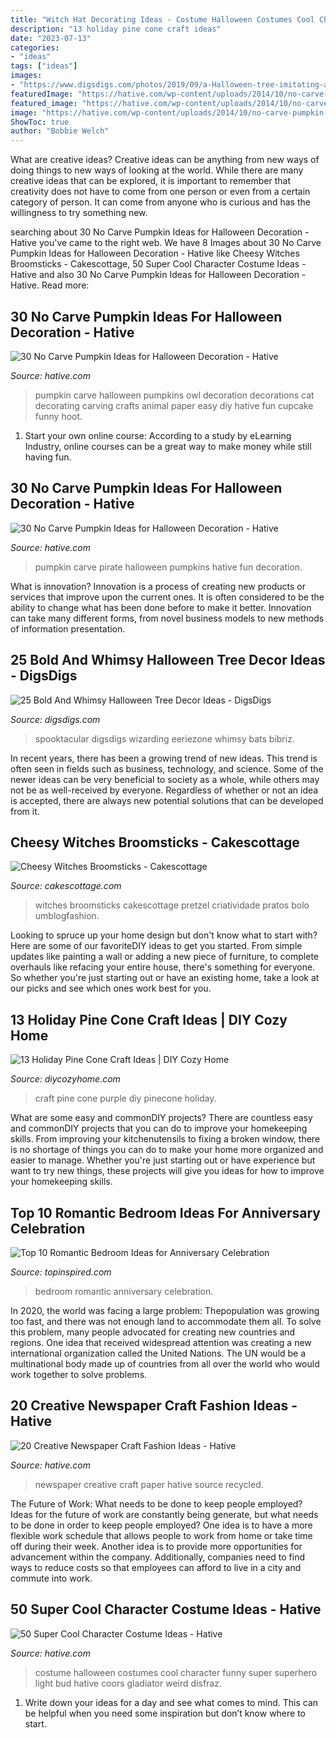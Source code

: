 ```yaml
---
title: "Witch Hat Decorating Ideas - Costume Halloween Costumes Cool Character Funny Super Superhero Light Bud Hative Coors Gladiator Weird Disfraz"
description: "13 holiday pine cone craft ideas"
date: "2023-07-13"
categories:
- "ideas"
tags: ["ideas"]
images:
- "https://www.digsdigs.com/photos/2019/09/a-Halloween-tree-imitating-a-witch-in-a-hat-boots-and-with-a-broom-with-lights-ornaments-and-hats-and-letters-for-fun.jpg"
featuredImage: "https://hative.com/wp-content/uploads/2014/10/no-carve-pumpkin-ideas/29-pirate-pumpkin.jpg"
featured_image: "https://hative.com/wp-content/uploads/2014/10/no-carve-pumpkin-ideas/29-pirate-pumpkin.jpg"
image: "https://hative.com/wp-content/uploads/2014/10/no-carve-pumpkin-ideas/29-pirate-pumpkin.jpg"
ShowToc: true
author: "Bobbie Welch"
---
```



What are creative ideas?
Creative ideas can be anything from new ways of doing things to new ways of looking at the world. While there are many creative ideas that can be explored, it is important to remember that creativity does not have to come from one person or even from a certain category of person. It can come from anyone who is curious and has the willingness to try something new.

	

		
searching about 30 No Carve Pumpkin Ideas for Halloween Decoration - Hative you've came to the right web. We have 8 Images about 30 No Carve Pumpkin Ideas for Halloween Decoration - Hative like Cheesy Witches Broomsticks - Cakescottage, 50 Super Cool Character Costume Ideas - Hative and also 30 No Carve Pumpkin Ideas for Halloween Decoration - Hative. Read more:
		
    
## 30 No Carve Pumpkin Ideas For Halloween Decoration - Hative

<img loading=lazy src="http://hative.com/wp-content/uploads/2014/10/no-carve-pumpkin-ideas/25-owl-pumpkin.jpg" onerror="this.onerror=null;this.src='https://tse2.mm.bing.net/th?id=OIP.3lpwoPyp6j0k9ZKYThrHVQHaJ4&amp;pid=15.1';" alt="30 No Carve Pumpkin Ideas for Halloween Decoration - Hative">

_Source: hative.com_

>pumpkin carve halloween pumpkins owl decoration decorations cat decorating carving crafts animal paper easy diy hative fun cupcake funny hoot. 

	

1. Start your own online course: According to a study by eLearning Industry, online courses can be a great way to make money while still having fun.

    
## 30 No Carve Pumpkin Ideas For Halloween Decoration - Hative

<img loading=lazy src="https://hative.com/wp-content/uploads/2014/10/no-carve-pumpkin-ideas/29-pirate-pumpkin.jpg" onerror="this.onerror=null;this.src='https://tse4.mm.bing.net/th?id=OIP.3VoAgI_omVHJK9mxergSzwHaH0&amp;pid=15.1';" alt="30 No Carve Pumpkin Ideas for Halloween Decoration - Hative">

_Source: hative.com_

>pumpkin carve pirate halloween pumpkins hative fun decoration. 

	

What is innovation?
Innovation is a process of creating new products or services that improve upon the current ones. It is often considered to be the ability to change what has been done before to make it better. Innovation can take many different forms, from novel business models to new methods of information presentation.

    
## 25 Bold And Whimsy Halloween Tree Decor Ideas - DigsDigs

<img loading=lazy src="https://www.digsdigs.com/photos/2019/09/a-Halloween-tree-imitating-a-witch-in-a-hat-boots-and-with-a-broom-with-lights-ornaments-and-hats-and-letters-for-fun.jpg" onerror="this.onerror=null;this.src='https://tse4.mm.bing.net/th?id=OIP.-jmqg44cP2ZEy6HxCtws9AHaNK&amp;pid=15.1';" alt="25 Bold And Whimsy Halloween Tree Decor Ideas - DigsDigs">

_Source: digsdigs.com_

>spooktacular digsdigs wizarding eeriezone whimsy bats bibriz. 

	

In recent years, there has been a growing trend of new ideas. This trend is often seen in fields such as business, technology, and science. Some of the newer ideas can be very beneficial to society as a whole, while others may not be as well-received by everyone. Regardless of whether or not an idea is accepted, there are always new potential solutions that can be developed from it.

    
## Cheesy Witches Broomsticks - Cakescottage

<img loading=lazy src="https://cakescottage.com/wp-content/uploads/2014/10/IMG_8236b-624x955.jpg" onerror="this.onerror=null;this.src='https://tse2.mm.bing.net/th?id=OIP.cX3F1SJoQVU8tBVzV48cCgHaLV&amp;pid=15.1';" alt="Cheesy Witches Broomsticks - Cakescottage">

_Source: cakescottage.com_

>witches broomsticks cakescottage pretzel criatividade pratos bolo umblogfashion. 

	

Looking to spruce up your home design but don't know what to start with? Here are some of our favoriteDIY ideas to get you started. From simple updates like painting a wall or adding a new piece of furniture, to complete overhauls like refacing your entire house, there's something for everyone. So whether you're just starting out or have an existing home, take a look at our picks and see which ones work best for you.

    
## 13 Holiday Pine Cone Craft Ideas | DIY Cozy Home

<img loading=lazy src="http://diycozyhome.com/wp-content/uploads/2017/10/purple-pinecone-craft.jpg" onerror="this.onerror=null;this.src='https://tse2.mm.bing.net/th?id=OIP.ubmX7MsWFQQzaXT_eTZYjAHaU3&amp;pid=15.1';" alt="13 Holiday Pine Cone Craft Ideas | DIY Cozy Home">

_Source: diycozyhome.com_

>craft pine cone purple diy pinecone holiday. 

	

What are some easy and commonDIY projects?
There are countless easy and commonDIY projects that you can do to improve your homekeeping skills. From improving your kitchenutensils to fixing a broken window, there is no shortage of things you can do to make your home more organized and easier to manage. Whether you're just starting out or have experience but want to try new things, these projects will give you ideas for how to improve your homekeeping skills.

    
## Top 10 Romantic Bedroom Ideas For Anniversary Celebration

<img loading=lazy src="https://www.topinspired.com/wp-content/uploads/2013/11/8b66901bdc7c0eb60c3f55ff1ecab1a0.jpg" onerror="this.onerror=null;this.src='https://tse3.mm.bing.net/th?id=OIP.-8eA5RMYFbUsyaBtfylF2gHaJ3&amp;pid=15.1';" alt="Top 10 Romantic Bedroom Ideas for Anniversary Celebration">

_Source: topinspired.com_

>bedroom romantic anniversary celebration. 

	

In 2020, the world was facing a large problem: Thepopulation was growing too fast, and there was not enough land to accommodate them all. To solve this problem, many people advocated for creating new countries and regions. One idea that received widespread attention was creating a new international organization called the United Nations. The UN would be a multinational body made up of countries from all over the world who would work together to solve problems.

    
## 20 Creative Newspaper Craft Fashion Ideas - Hative

<img loading=lazy src="https://hative.com/wp-content/uploads/2014/10/newspaper-craft-fashion-ideas/14-creative-newspaper-craft-fashion-ideas.jpg" onerror="this.onerror=null;this.src='https://tse4.mm.bing.net/th?id=OIP.LGUML7UIRXT0iilHjTsgxQHaLH&amp;pid=15.1';" alt="20 Creative Newspaper Craft Fashion Ideas - Hative">

_Source: hative.com_

>newspaper creative craft paper hative source recycled. 

	

The Future of Work: What needs to be done to keep people employed?
Ideas for the future of work are constantly being generate, but what needs to be done in order to keep people employed? One idea is to have a more flexible work schedule that allows people to work from home or take time off during their week. Another idea is to provide more opportunities for advancement within the company. Additionally, companies need to find ways to reduce costs so that employees can afford to live in a city and commute into work.

    
## 50 Super Cool Character Costume Ideas - Hative

<img loading=lazy src="https://hative.com/wp-content/uploads/2014/10/super-cool-costume-ideas/47-funny-costume.jpg" onerror="this.onerror=null;this.src='https://tse1.mm.bing.net/th?id=OIP.QpTAJJJJRZa91_Eakj14ZwHaNw&amp;pid=15.1';" alt="50 Super Cool Character Costume Ideas - Hative">

_Source: hative.com_

>costume halloween costumes cool character funny super superhero light bud hative coors gladiator weird disfraz. 

	

1. Write down your ideas for a day and see what comes to mind. This can be helpful when you need some inspiration but don’t know where to start.


